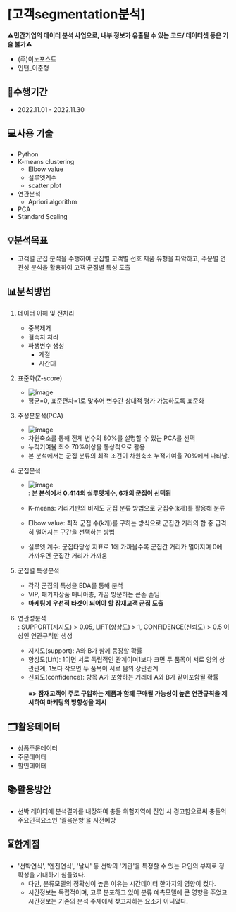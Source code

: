 
# [고객segmentation분석]
**⚠민간기업의 데이터 분석 사업으로, 내부 정보가 유출될 수 있는 코드/ 데이터셋 등은 기술 불가⚠**
- (주)이노포스트
- 인턴_이준형

## 📅수행기간
- 2022.11.01 - 2022.11.30

## 💻사용 기술
- Python
- K-means clustering
    - Elbow value
    - 실루엣계수
    - scatter plot
- 연관분석
    - Apriori algorithm 
- PCA
- Standard Scaling

## 💡분석목표
- 고객별 군집 분석을 수행하여 군집별 고객별 선호 제품 유형을 파악하고, 주문별 연관성 분석을 활용하여 고객 군집별 특성 도출

## 📊분석방법
1. 데이터 이해 및 전처리
    - 중복제거
    - 결측치 처리
    - 파생변수 생성
        - 계절
        - 시간대
    
2.  표준화(Z-score)
    - ![image](https://user-images.githubusercontent.com/90360950/206232347-ec5f1f6b-3521-4acb-903d-128975103335.png)
    - 평균=0, 표준편차=1로 맞추어 변수간 상대적 평가 가능하도록 표준화
    
3. 주성분분석(PCA)
    - ![image](https://user-images.githubusercontent.com/90360950/206232801-96c4108d-be4c-4ab5-b73f-91f2b2f03bdc.png)
    - 차원축소를 통해 전체 변수의 80%를 설명할 수 있는 PCA를 선택
    - 누적기여율 최소 70%이상을 통상적으로 활용
    - 본 분석에서는 군집 분류의 최적 조건이 차원축소 누적기여율 70%에서 나타남.
   
4. 군집분석
    - ![image](https://user-images.githubusercontent.com/90360950/206234926-6abb25e4-c83b-484f-91cb-83f7fd1e6119.png) \
: **본 분석에서 0.414의 실루엣계수, 6개의 군집이 선택됨**

    - K-means: 거리기반의 비지도 군집 분류 방법으로 군집수(k개)를 활용해 분류
    - Elbow value: 최적 군집 수(k개)를 구하는 방식으로 군집간 거리의 합 중 급격히 떨어지는 구간을 선택하는 방법
    - 실루엣 계수: 군집타당성 지표로 1에 가까울수록 군집간 거리가 멀어지며 0에 가까우면 군집간 거리가 가까움

5. 군집별 특성분석
    - 각각 군집의 특성을 EDA를 통해 분석
    - VIP, 패키지상품 매니아층, 가끔 방문하는 큰손 손님
    - **마케팅에 우선적 타겟이 되어야 할 잠재고객 군집 도출**

6. 연관성분석 \
: SUPPORT(지지도) > 0.05, LIFT(향상도) > 1, CONFIDENCE(신뢰도) > 0.5 이상인 연관규칙만 생성 
    - 지지도(support): A와 B가 함께 등장할 확률
    - 향상도(Lift): 1이면 서로 독립적인 관계이며1보다 크면 두 품목이 서로 양의 상관관계, 1보다 작으면 두 품목이 서로 음의 상관관계
    - 신뢰도(confidence): 항목 A가 포함하는 거래에 A와 B가 같이포함될 확률
 \
 \
 **=> 잠재고객이 주로 구입하는 제품과 함께 구매될 가능성이 높은 연관규칙을 제시하여 마케팅의 방향성을 제시**

## 🗂️활용데이터
- 상품주문데이터
- 주문데이터
- 할인데이터

## 📚활용방안
- 선박 레이더에 분석결과를 내장하여 충돌 위험지역에 진입 시 경고함으로써 충돌의 주요인적요소인 '졸음운항'을 사전예방

## ⌛한계점
- '선박연식', '엔진연식', '날씨' 등 선박의 '기관'을 특정할 수 있는 요인의 부재로 정확성을 기대하기 힘들었다.
  - 다만, 분류모델의 정확성이 높은 이유는 시간데이터 한가지의 영향이 컸다.
  - 시간정보는 독립적이며, 고루 분포하고 있어 분류 예측모델에 큰 영향을 주었고 시간정보는 기존의 분석 주제에서 찾고자하는 요소가 아니였다.
